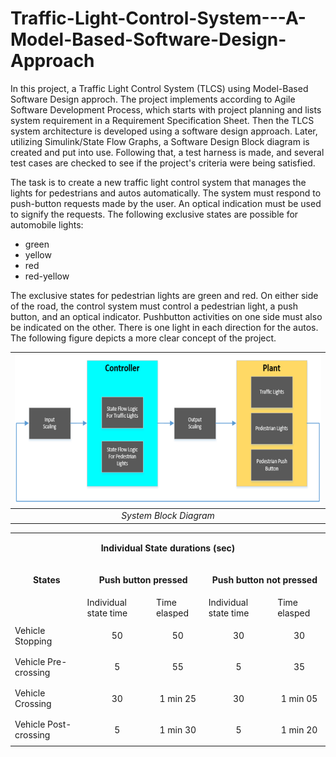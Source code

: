 # Traffic-Light-Control-System---A-Model-Based-Software-Design-Approach
In this project, a Traffic Light Control System (TLCS) using Model-Based Software Design approch. The project implements according to Agile Software Development Process, which starts with project planning and lists system requirement in a Requirement Specification Sheet. Then the TLCS system architecture is developed using a software design approach. Later, utilizing Simulink/State Flow Graphs, a Software Design Block diagram is created and put into use. Following that, a test harness is made, and several test cases are checked to see if the project's criteria were being satisfied.

The task is to create a new traffic light control system that manages the lights for pedestrians and autos automatically. The system must respond to push-button requests made by the user. An optical indication must be used to signify the requests. The following exclusive states are possible for automobile lights:

- green
- yellow
- red
- red-yellow

The exclusive states for pedestrian lights are green and red. On either side of the road, the control system must control a pedestrian light, a push button, and an optical indicator. Pushbutton activities on one side must also be indicated on the other. There is one light in each direction for the autos. The following figure depicts a more clear concept of the project.

 | <img src="./Images/System Block Diagram.PNG"> |
 |:--:| 
 | *System Block Diagram* |

<table>
  
   <tr>
    <td colspan="5"><p align="center"><strong>Individual State durations (sec) </strong></p> </td>
  </tr>
  
  <tr>
    <td rowspan="1"><p align="center"><b> States </p></b></td>
    <td colspan="2"><p align="center"><b> Push button pressed </p></b> </td>
    <td colspan="2"><p align="center"><b> Push button not pressed </p></b></td>
  </tr>
  
  <tr>
    <td></td>
    <td>Individual state time</td>
    <td>Time elasped</td>
    <td>Individual state time</td>
    <td>Time elasped</td>
  </tr>
  
  
   <tr>
    <td>Vehicle Stopping</td>
    <td><p align="center">50</p></td>
    <td><p align="center">50</p></td>
    <td><p align="center">30</p></td>
    <td><p align="center">30</p></td>
  </tr>
     <tr>
    <td>Vehicle Pre-crossing</td>
    <td><p align="center">5</p></td>
    <td><p align="center">55</p></td>
    <td><p align="center">5</p></td>
    <td><p align="center">35</p></td>
  </tr>
     <tr>
    <td>Vehicle Crossing</td>
    <td><p align="center">30</p></td>
    <td><p align="center">1 min 25</p></td>
    <td><p align="center">30</p></td>
    <td><p align="center">1 min 05</p></td>
  </tr>
     <tr>
    <td>Vehicle Post-crossing</td>
    <td><p align="center">5</p></td>
    <td><p align="center">1 min 30</p></td>
    <td><p align="center">5</p></td>
    <td><p align="center">1 min 20</p></td>
  </tr>
</table>
